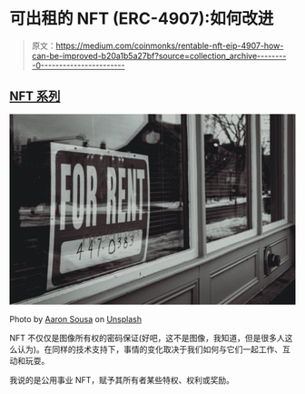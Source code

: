 # 可出租的 NFT (ERC-4907):如何改进

> 原文：<https://medium.com/coinmonks/rentable-nft-eip-4907-how-can-be-improved-b20a1b5a27bf?source=collection_archive---------0----------------------->

## [NFT 系列](/@donpablooooo/list/nft-series-34dea60327e7)

![](img/3ea6c90598badd78591c849a8beba15e.png)

Photo by [Aaron Sousa](https://unsplash.com/@journosousa?utm_source=medium&utm_medium=referral) on [Unsplash](https://unsplash.com?utm_source=medium&utm_medium=referral)

NFT 不仅仅是图像所有权的密码保证(好吧，这不是图像，我知道，但是很多人这么认为)。在同样的技术支持下，事情的变化取决于我们如何与它们一起工作、互动和玩耍。

我说的是公用事业 NFT，赋予其所有者某些特权、权利或奖励。